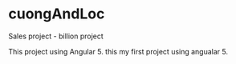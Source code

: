 # cuongAndLoc
Sales project - billion project

This project using Angular 5.
this my first project using angualar 5. 
